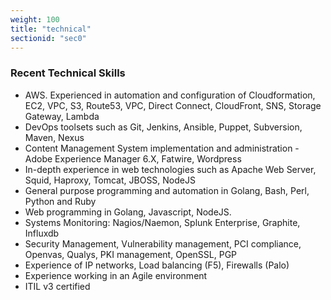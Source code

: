 ```yaml
---
weight: 100
title: "technical"
sectionid: "sec0"
---
```


### Recent Technical Skills

* AWS. Experienced in automation and configuration of Cloudformation, EC2, VPC, S3, Route53, VPC, Direct Connect, CloudFront, SNS, Storage Gateway, Lambda
* DevOps toolsets such as Git, Jenkins, Ansible, Puppet, Subversion, Maven, Nexus
* Content Management System implementation and administration - Adobe Experience Manager 6.X, Fatwire, Wordpress
* In-depth experience in web technologies such as Apache Web Server, Squid, Haproxy, Tomcat, JBOSS, NodeJS
* General purpose programming and automation in Golang, Bash, Perl, Python and Ruby
* Web programming in Golang, Javascript, NodeJS.
* Systems Monitoring: Nagios/Naemon, Splunk Enterprise, Graphite, Influxdb
* Security Management, Vulnerability management, PCI compliance, Openvas, Qualys, PKI management, OpenSSL, PGP
* Experience of IP networks, Load balancing (F5), Firewalls (Palo)
* Experience working in an Agile environment
* ITIL v3 certified

